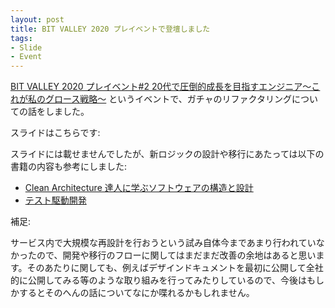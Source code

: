 ```yaml
---
layout: post
title: BIT VALLEY 2020 プレイベントで登壇しました
tags:
- Slide
- Event
---
```


[BIT VALLEY 2020 プレイベント#2 20代で圧倒的成長を目指すエンジニア～これが私のグロース戦略～](https://sbv.connpass.com/event/183549/) というイベントで、ガチャのリファクタリングについての話をしました。

スライドはこちらです:

<script async class="speakerdeck-embed" data-id="6dabb4caf97c4084aebf793f67c16cfe" data-ratio="1.77777777777778" src="//speakerdeck.com/assets/embed.js"></script>

スライドには載せませんでしたが、新ロジックの設計や移行にあたっては以下の書籍の内容も参考にしました:

* [Clean Architecture 達人に学ぶソフトウェアの構造と設計](https://www.amazon.co.jp/dp/B07FSBHS2V/ref=cm_sw_em_r_mt_dp_L.MkFbXAP3Q3F)
* [テスト駆動開発](https://www.amazon.co.jp/dp/B077D2L69C/ref=cm_sw_em_r_mt_dp_QaNkFb1GH5H7C)

補足:

サービス内で大規模な再設計を行おうという試み自体今まであまり行われていなかったので、開発や移行のフローに関してはまだまだ改善の余地はあると思います。そのあたりに関しても、例えばデザインドキュメントを最初に公開して全社的に公開してみる等のような取り組みを行ってみたりしているので、今後はもしかするとそのへんの話についてなにか喋れるかもしれません。
